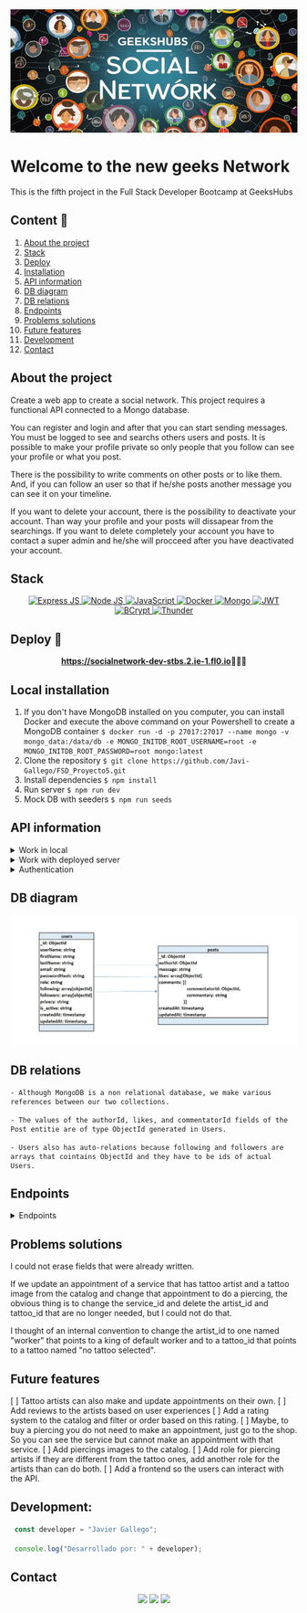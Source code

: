 
<img src="./img/portada.jpg">

# Welcome to the new geeks Network
This is the fifth project in the Full Stack Developer Bootcamp at GeeksHubs


  ## Content 📝
  <ol>
    <li><a href="#about-the-project">About the project</a></li>
    <li><a href="#stack">Stack</a></li>
    <li><a href="#deploy-🚀">Deploy</a></li>
    <li><a href="#local-installation">Installation</a></li>
    <li><a href="#api-information">API information</a></li>
    <li><a href="#db-diagram">DB diagram</a></li>
    <li><a href="#db-relations">DB relations</a></li>
    <li><a href="#endpoints">Endpoints</a></li>
    <li><a href="#problems-solutions">Problems solutions</a></li>
    <li><a href="#future-features">Future features</a></li>
    <li><a href="#development">Development</a></li>
    <li><a href="#contact">Contact</a></li>
  </ol>


## About the project

Create a web app to create a social network. This project requires a functional API connected to a Mongo database.

You can register and login and after that you can start sending messages. You must be logged to see and searchs others users and posts. It is possible to make your profile private so only people that you follow can see your profile or what you post.

There is the possibility to write comments on other posts or to like them. And, if you can follow an user so that if he/she posts another message you can see it on your timeline.

If you want to delete your account, there is the possibility to deactivate your account. Than way your profile and your posts will dissapear from the searchings. If you want to delete completely your account you have to contact a super admin and he/she will procceed after you have deactivated your account.


## Stack

<div align="center">
<a href="https://www.expressjs.com/">
    <img src= "https://img.shields.io/badge/express.js-%23c04d59.svg?style=for-the-badge&logo=express&logoColor=white" alt="Express JS"/>
</a>
<a href="https://nodejs.org/es/">
    <img src= "https://img.shields.io/badge/node.js-026E00?style=for-the-badge&logo=node.js&logoColor=white" alt="Node JS"/>
</a>
<a href="https://developer.mozilla.org/es/docs/Web/JavaScript">
    <img src= "https://img.shields.io/badge/javascipt-EFD81D?style=for-the-badge&logo=javascript&logoColor=black" alt="JavaScript"/>
</a>
<a href="">
<img src="https://img.shields.io/badge/Docker-2496ED?style=for-the-badge&logo=docker&logoColor=white" alt="Docker" />
</a>
<a href="">
    <img src="https://img.shields.io/badge/Mongo-447922?style=for-the-badge&logo=mysql&logoColor=white" alt="Mongo" />
</a>
<a href="">
    <img src="https://img.shields.io/badge/JWT-000000?style=for-the-badge&logo=jsonwebtokens&logoColor=white" alt="JWT" />
</a>
<a href="">
    <img src="https://img.shields.io/badge/bcrypt-3178C6?style=for-the-badge&" alt="BCrypt" />
</a>
<a href="">
    <img src="https://img.shields.io/badge/thunder-cc6636?style=for-the-badge" alt="Thunder" />
</a>
 </div>

## Deploy 🚀
<div align="center">
    <a href="https://socialnetwork-dev-stbs.2.ie-1.fl0.io"><strong>https://socialnetwork-dev-stbs.2.ie-1.fl0.io</strong></a>🚀🚀🚀
</div>


## Local installation

1. If you don't have MongoDB installed on you computer, you can install Docker and execute the above command on your Powershell to create a MongoDB container
` $ docker run -d -p 27017:27017 --name mongo -v mongo_data:/data/db -e MONGO_INITDB_ROOT_USERNAME=root -e MONGO_INITDB_ROOT_PASSWORD=root mongo:latest `
2. Clone the repository
` $ git clone https://github.com/Javi-Gallego/FSD_Proyecto5.git `
3. Install dependencies
` $ npm install `
4. Run server
` $ npm run dev `
5. Mock DB with seeders
` $ npm run seeds `

## API information
<details>
<summary>Work in local</summary>
The repository has a .env_local_sample. You have to change its name to .env to work properly

In the HTTP directory there is a file named social_network_local.json, you can open it with 'Thunder Client' to have all the endpoints of the API. For the endpoints examples below I will use the deployed url. In the tattoo_shop_local.json you have the url with your localhost.

If you will use the API in local, you need a connection to a DB and put the credentials in the .env as needed. These credentials will be in the .env_local_sample and will work with the docker container exposed in point 1 of the local installation.
</details>

<details>
<summary>Work with deployed server</summary>
The repository has a .env_deploy_sample. You have to change its name to .env to work properly.

In the HTTP directory theres a file named tattoo_shop_deployed.json, you can open it with 'Thunder Client' to have all the endpoints of the API.
</details>

<details>
<summary>Authentication</summary>
When an endpoint needs authentication you must put the token given to you when you login in the Bearer Token field in "Auth". In the login endpoint I will put the super_admin email and password.

 !['imagen-auth'](./img/AuthenticationToken.JPG)

 For a fast comprehension we will use icons to show what is needed to see the endpoints:
 :angel: You must be logged as super_admin
 :man: You must be logged
 :earth_africa: This endpoint is global and can be viewed by everybody
 :lock: You can enter this endpoint if you are authenticated. If you are a user you can only search, update or retrieve your own things, if you are a super_admin you can change or retrieve all the records of the database.
</details>

## DB diagram
!['imagen-db'](./img/DB_relations.JPG)

## DB relations
    
    - Although MongoDB is a non relational database, we make various references between our two collections.

    - The values of the authorId, likes, and commentatorId fields of the Post entitie are of type ObjectId generated in Users.

    - Users also has auto-relations because following and followers are arrays that cointains ObjectId and they have to be ids of actual Users.

## Endpoints

<details>
<summary>Endpoints</summary>


- AUTH
    - REGISTER :earth_africa:

            POST https://tattooshopfsdjavier-dev-rkdt.2.ie-1.fl0.io/api/auth/register
        body:
        ``` js
            {
                "first_name": "Alberto",
                "last_name": "Martínez",
                "email": "alberto@gmail.com",
                "password": "123456"
            }
        ```

    - LOGIN :earth_africa:

            POST https://tattooshopfsdjavier-dev-rkdt.2.ie-1.fl0.io/api/auth/login 
        body:
        ``` js
            {
                "email": "super_admin@gmail.com",
                "password": "123456"
            }
        ```
        This will be needed to obtain a token with super_admin credentials
        body:
        ``` js
            {
                "email": "javi@gmail.com",
                "password": "123456"
            }
        ```
        This will be needed to obtain a token with user credentials
- USERS
    - PROFILE :lock:

            GET https://tattooshopfsdjavier-dev-rkdt.2.ie-1.fl0.io/api/users/profile

        You must be logged in and you will see the profile of the user authenticated.

    - UPDATE PROFILE :lock:

            PUT https://tattooshopfsdjavier-dev-rkdt.2.ie-1.fl0.io/api/users?limit=10&page=1
            body:
        ``` js
            {
                { 
                    "email": "email",
                    "firstName": "firstname",
                    "lastName": "lastname",
                    "currentPassw": "pass",
                    "newPass": "newpass"
                }
            }
        ```
        You must be logged because it will show the profile based on the id that is encrypted in the token. You can change your first name, last name, email or your password. If you want to change your password you must put your current password and the new password. It has same validations as in the registration.
        Fields that want to be updated must be named in the body as in the example.
    - GET USERS :angel:

            GET https://tattooshopfsdjavier-dev-rkdt.2.ie-1.fl0.io/api/users?limit=10&page=1
            body:
        ``` js
            {
                { 
                    "email": "email",
                    "name": "firstname",
                    "lastname": "lastname",
                    "role": "rolename"
                }
            }
        ```
        This endponint has the query params "limit" and "page". "limit" is the number of records shown each time. If there are more registres than the limit they are shown in next pages.
        If you don't have any value in the body it will show every user in the database but you can put some entries that will work as filters, they are optional to put and the value must be exactly the same as in the database.
        You must be logged as super_admin to retrieve users.
    - UPDATE USER ROLE :angel:

            PUT https://tattooshopfsdjavier-dev-rkdt.2.ie-1.fl0.io/api/users/13/role
        body:
        ``` js
            {
                "userRole": 3
            }
        ```
        You must be logged as super_admin. In the url we pass the user id as a parameter and we should send the new role id of that user in the body. 
        1 -> super_admin
        2 -> admin
        3 -> user
        4 -> tattoo_artist
        5 -> worker
    - DELETE USER :angel:

            DELETE https://tattooshopfsdjavier-dev-rkdt.2.ie-1.fl0.io/api/users
        body:
        ``` js
            {
                "id": 10
            }
        ```
        You must be logged as super_admin. This time you must send the user id you want to delete in the body. 
- SERVICES
    - GET SERVICES :earth_africa:

            GET https://tattooshopfsdjavier-dev-rkdt.2.ie-1.fl0.io/api/services

        Everybody can see all the services provided by the shop. No authentication needed.
    - CREATE SERVICES :angel: 

            POST  https://tattooshopfsdjavier-dev-rkdt.2.ie-1.fl0.io/api/services
            body:
        ``` js
            {
                "serviceName": "name",
                "description": "description"    
            }
        ```
        You must be logged as super_admin to create a service. The body must have a "serviceName" and a "description" field.
    - UPDATE SERVICES :angel: 

            PUT  https://tattooshopfsdjavier-dev-rkdt.2.ie-1.fl0.io/api/services/:id
            body:
        ``` js
            {
                "serviceName": "name",
                "description": "description"
            }
        ```
        You must be logged as super_admin to update a service. The body must have a "serviceName" a "description" or both fields. The id of the updated service must be send via parameter in the url.
    - DELETE SERVICE :angel: 

            DELETE  https://tattooshopfsdjavier-dev-rkdt.2.ie-1.fl0.io/api/services
            body:
        ``` js
            {
                { 
                    "id": 6,
                }
            }
        ```
        You must be logged as super_admin to delete a service. The body must have the id of the service to be deleted

- CATALOG
    - GET CATALOG :earth_africa:

            GET https://tattooshopfsdjavier-dev-rkdt.2.ie-1.fl0.io/api/catalog

        Everybody can see all the tattoos int the catalog of the shop.

    - CREATE TATTOO

            POST  https://tattooshopfsdjavier-dev-rkdt.2.ie-1.fl0.io/api/catalog
            body:
        ``` js
            {
                "tattooName": "Rhino",
                "urlImage": "./img/rhino.jpg"
            }
        ```
        You must be logged as super_admin to create a tattoo. The body must have a "tattooName" and a "urlImage" field.
    - UPDATE TATTOO :angel: 

            PUT  https://tattooshopfsdjavier-dev-rkdt.2.ie-1.fl0.io/api/catalog/:id
            body:
        ``` js
            {
                "tattooName": "Rrrrrhino",
                "urlImage": "./img/rinrin.jpg"
            }
        ```
        You must be logged as super_admin to update a tattoo. The body must have a "serviceName" a "description" or both fields. The id of the updated tattoo must be send via parameter in the url.
    - DELETE TATTOO :angel: 

            DELETE  https://tattooshopfsdjavier-dev-rkdt.2.ie-1.fl0.io/api/catalog/:id

        You must be logged as super_admin to delete a tattoo. The id must be passed as parameter in the url

- APPOINTMENTS
    - GET APPOINTMENTS :lock:

            GET https://tattooshopfsdjavier-dev-rkdt.2.ie-1.fl0.io/api/appointments
            query examples:
        ``` js
            {
                ?id=5&serviceId=2&artistId=11&catalogId=2
            }
        ```

        Authentication needed. If you are a normal user you can only retrieve your appointments. Only appointmets posterior to the actual date are shown. A Filter can be applied as query params and the values that can be checked are id, serviceId, artistId and catalogId, all the fields are optionals.

    - CREATE APPOINTMENT :man:
    
            POST  https://tattooshopfsdjavier-dev-rkdt.2.ie-1.fl0.io/api/appointments
            body:
        ``` js
            {
                "serviceId": 5,
                "date": "2024-03-26 17:00:00"
            }
        ```
        You must be logged to create an appointment. In the body you must send all the fields needed. Only serviceId = 2 has the option of catalogId, and only serviceId 1, 2 and 3 have the option of artistId.
    - UPDATE APPOINTMENT :lock:

            PUT  https://tattooshopfsdjavier-dev-rkdt.2.ie-1.fl0.io/api/appointments:id
            body:
        ``` js
            {
                "serviceId": 2,
                "artistId": 11,
                "catalogId": 3,
                "date": "2024-03-17 11:00:00"
            }
        ```
        You must be logged to update an appointment. The id of the appointment must be passed as parameter in the url, in the body you can send all the fields you want to change. Only serviceId = 2 has the option of catalogId, and only serviceId 1, 2 and 3 have the option of artistId. If you are a normal user you can change only your own appointments. If you are logged as super admin, you can change every appointment of the DB.
    - DELETE APPOINTMENT :angel: 

            DELETE  https://tattooshopfsdjavier-dev-rkdt.2.ie-1.fl0.io/api/catalog/:id

        You must be logged as super_admin to delete a tattoo. The id must be passed as parameter in the url
</details>

## Problems solutions
I could not erase fields that were already written.

If we update an appointment of a service that has tattoo artist and a tattoo image from the catalog and change that appointment to do a piercing, the obvious thing is to change the service_id and delete the artist_id and tattoo_id that are no longer needed, but I could not do that.

I thought of an internal convention to change the artist_id to one named "worker" that points to a king of default worker and to a tattoo_id that points to a tattoo named "no tattoo selected".

## Future features
[ ] Tattoo artists can also make and update appointments on their own.
[ ] Add reviews to the artists based on user experiences
[ ] Add a rating system to the catalog and filter or order based on this rating.
[ ] Maybe, to buy a piercing you do not need to make an appointment, just go to the shop. So you can see the service but cannot make an appointment with that service.
[ ] Add piercings images to the catalog.
[ ] Add role for piercing artists if they are different from the tattoo ones, add another role for the artists than can do both.
[ ] Add a frontend so the users can interact with the API.

## Development:

``` js
 const developer = "Javier Gallego";

 console.log("Desarrollado por: " + developer);
```  

## Contact
<div align="center">
<a href = "mailto:galgar@gmail.com"><img src="https://img.shields.io/badge/Gmail-C6362C?style=for-the-badge&logo=gmail&logoColor=white" target="_blank"></a>
<a href="https://www.linkedin.com/in/javier-gallego-dev"><img src="https://img.shields.io/badge/-LinkedIn-%230077B5?style=for-the-badge&logo=linkedin&logoColor=white"></a>
<a href="https://github.com/Javi-Gallego"><img src="https://img.shields.io/badge/github-24292F?style=for-the-badge&logo=github&logoColor=white" target="_blank"></a>
</div>